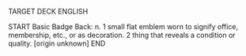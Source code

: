 TARGET DECK
ENGLISH

START
Basic
Badge
Back: n. 1 small flat emblem worn to signify office, membership, etc., or as decoration. 2 thing that reveals a condition or quality. [origin unknown]
END

